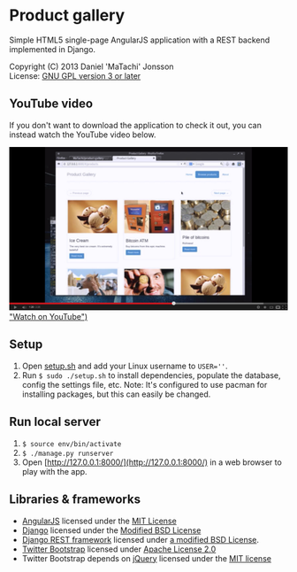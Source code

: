 # Product gallery

Simple HTML5 single-page AngularJS application with a REST backend implemented
in Django.

Copyright (C) 2013 Daniel 'MaTachi' Jonsson  
License: [GNU GPL version 3 or later](LICENSE)

## YouTube video

If you don't want to download the application to check it out, you can instead
watch the YouTube video below.

[![YouTube thumbnail](youtube-thumbnail.jpg) "Watch on
YouTube")](http://youtu.be/hf9UK7WmRD0)

## Setup

1. Open [setup.sh](setup.sh) and add your Linux username to `USER=''`.
2. Run `$ sudo ./setup.sh` to install dependencies, populate the database,
   config the settings file, etc. Note: It's configured to use pacman for
installing packages, but this can easily be changed.

## Run local server

1. `$ source env/bin/activate`
2. `$ ./manage.py runserver`
3. Open [http://127.0.0.1:8000/](http://127.0.0.1:8000/) in a web browser to
   play with the app.

## Libraries & frameworks

* [AngularJS](http://www.angularjs.org/) licensed under the [MIT
  License](https://docs-angularjs-org-dev.appspot.com/misc/contribute)
* [Django](https://www.djangoproject.com/) licensed under the [Modified BSD
  License](https://github.com/django/django/blob/master/LICENSE)
* [Django REST framework](http://django-rest-framework.org/) licensed under [a
  modified BSD License](http://django-rest-framework.org/#license).
* [Twitter Bootstrap](http://getbootstrap.com/) licensed under [Apache License
  2.0](http://getbootstrap.com/getting-started/)
* Twitter Bootstrap depends on [jQuery](http://jquery.com/) licensed under the
  [MIT license](https://jquery.org/license/)

